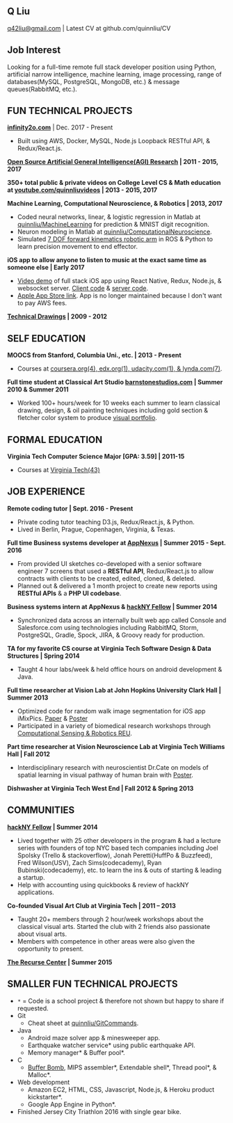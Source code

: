 ## Q Liu

q42liu@gmail.com | Latest CV at github.com/quinnliu/CV

## Job Interest
Looking for a full-time remote full stack developer position using Python, artificial narrow intelligence, machine learning, image processing, range of databases(MySQL, PostgreSQL, MongoDB, etc.) & message queues(RabbitMQ, etc.).

## FUN TECHNICAL PROJECTS
<b>[infinity2o.com](infinity2o.com)</b> | Dec. 2017 - Present
- Built using AWS, Docker, MySQL, Node.js Loopback RESTful API, & Redux/React.js.

<b>[Open Source Artificial General Intelligence(AGI) Research](https://github.com/WalnutiQ/wAlnut) | 2011 - 2015, 2017</b>

<b>350+ total public & private videos on College Level CS & Math education at
[youtube.com/quinnliuvideos](https://www.youtube.com/user/quinnliuvideos) | 2013 - 2015, 2017</b>  

<b>Machine Learning, Computational Neuroscience, & Robotics | 2013, 2017</b>    
- Coded neural networks, linear, & logistic regression in Matlab at [quinnliu/MachineLearning](https://github.com/quinnliu/MachineLearning) for prediction & MNIST digit recognition.
- Neuron modeling in Matlab at [quinnliu/ComputationalNeuroscience](https://github.com/quinnliu/ComputationalNeuroscience).
- Simulated [7 DOF forward kinematics robotic arm](https://github.com/Hunter690/catkin_ws) in ROS & Python to learn precision movement to end effector.

<b>iOS app to allow anyone to listen to music at the exact same time as someone else | Early 2017</b>
- [Video demo](https://www.youtube.com/watch?v=WXTufUtmZYg) of full stack iOS app using React Native, Redux, Node.js,
  & websocket server.
  [Client code](https://github.com/Laybium/laybium) &
  [server code](https://github.com/Laybium/laybium_server).
- [Apple App Store link](https://appsto.re/us/zQZYfb.i). App is no longer maintained because I don't want to pay AWS fees.

<b>[Technical Drawings](https://github.com/quinnliu/CV/blob/master/portfolio/artwork.md) | 2009 - 2012</b>

## SELF EDUCATION
<b>MOOCS from Stanford, Columbia Uni., etc. | 2013 - Present</b>
- Courses at [coursera.org(4), edx.org(1), udacity.com(1), & lynda.com(7)](./portfolio/courses_taken.md).

<b>Full time student at Classical Art Studio [barnstonestudios.com](barnstonestudios.com) | Summer 2010 & Summer 2011</b>
- Worked 100+ hours/week for 10 weeks each summer to learn classical drawing,
  design, & oil painting techniques including gold section & fletcher color
  system to produce
  [visual portfolio](https://github.com/quinnliu/CV/blob/master/portfolio/artwork.md).
  
## FORMAL EDUCATION
<b>Virginia Tech Computer Science Major [GPA: 3.59] | 2011-15</b>  
- Courses at [Virginia Tech(43)](./portfolio/courses_taken.md)

## JOB EXPERIENCE
<b>Remote coding tutor | Sept. 2016 - Present</b>
- Private coding tutor teaching D3.js, Redux/React.js, & Python.
- Lived in Berlin, Prague, Copenhagen, Virginia, & Texas.

<b>Full time Business systems developer at [AppNexus](http://www.appnexus.com/) | Summer 2015 - Sept. 2016</b>  
- From provided UI sketches co-developed with a senior software engineer 7 screens that used a
  <b>RESTful API</b>, Redux/React.js to allow contracts with clients to be created, edited, cloned, & deleted.
- Planned out & delivered a 1 month project to create new reports using <b>RESTful APIs</b> & a
  <b>PHP UI codebase</b>.

<b>Business systems intern at AppNexus & [hackNY Fellow](http://hackny.org/a/) | Summer 2014</b>  
- Synchronized data across an internally built web app called Console and
  Salesforce.com using technologies including RabbitMQ, Storm, PostgreSQL,
  Gradle, Spock, JIRA, & Groovy ready for production.  

<b>TA for my favorite CS course at Virginia Tech Software Design & Data Structures | Spring 2014</b>  
- Taught 4 hour labs/week & held office hours on android development & Java.

<b>Full time researcher at Vision Lab at John Hopkins University Clark Hall | Summer 2013</b>  
- Optimized code for random walk image segmentation for iOS app iMixPics.
  [Paper](./portfolio/random_walker_image_segmentation_on_iOS_devices.pdf) &
  [Poster](./portfolio/Poster_iMixPics2.jpg)
- Participated in a variety of biomedical research workshops through
  [Computational Sensing & Robotics REU](http://lcsr.jhu.edu/reu/).

<b>Part time researcher at Vision Neuroscience Lab at Virginia Tech Williams Hall | Fall 2012</b>  
- Interdisciplinary research with neuroscientist Dr.Cate on models of spatial
  learning in visual pathway of human brain with [Poster](./portfolio/Scieneering_Poster_(5MB).jpg).

<b>Dishwasher at Virginia Tech West End | Fall 2012 & Spring 2013</b>

## COMMUNITIES
<b>[hackNY Fellow](http://hackny.org/a/) | Summer 2014</b>
- Lived together with 25 other developers in the program & had a lecture series with founders of top NYC based tech companies including Joel Spolsky (Trello & stackoverflow), Jonah Peretti(HuffPo & Buzzfeed), Fred Wilson(USV), Zach Sims(codecademy), Ryan Bubinski(codecademy), etc. to learn the ins & outs of starting & leading a startup.
- Help with accounting using quickbooks & review of hackNY applications.

<b>Co-founded Visual Art Club at Virginia Tech | 2011 – 2013</b>  
- Taught 20+ members through 2 hour/week workshops about the classical visual
  arts. Started the club with 2 friends also passionate about visual arts.
- Members with competence in other areas were also given the opportunity to present.

<b>[The Recurse Center](https://www.recurse.com/) | Summer 2015</b>

## SMALLER FUN TECHNICAL PROJECTS
- `*` = Code is a school project & therefore not shown but happy to share if requested.
- Git
  + Cheat sheet at [quinnliu/GitCommands](https://github.com/quinnliu/GitCommands).
- Java
  + Android maze solver app & minesweeper app.
  + Earthquake watcher service* using public earthquake API.
  + Memory manager* & Buffer pool*.
- C
  + [Buffer Bomb](https://github.com/quinnliu/bufferBomb), MIPS assembler*, Extendable shell*, Thread pool*, & Malloc*.
- Web development
  + Amazon EC2, HTML, CSS, Javascript, Node.js, & Heroku product kickstarter*.
  + Google App Engine in Python*.
- Finished Jersey City Triathlon 2016 with single gear bike.
